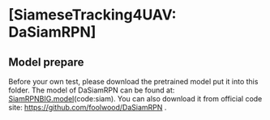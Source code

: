# [SiameseTracking4UAV: DaSiamRPN]

## Model prepare

Before your own test, please download the pretrained model put it into this folder.
The model of DaSiamRPN can be found at: [SiamRPNBIG.model](https://pan.baidu.com/s/176hwPPl8tOiUU2kCggmHPQ?pwd=siam)(code:siam).
You can also download it from official code site: https://github.com/foolwood/DaSiamRPN .
